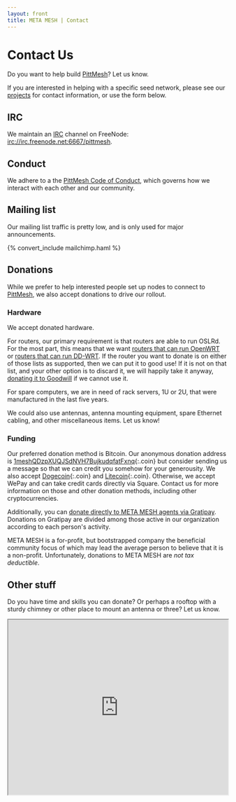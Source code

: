 ```yaml
---
layout: front
title: META MESH | Contact
---
```


# Contact Us

Do you want to help build [PittMesh](http://www.pittmesh.net)? Let us know.

If you are interested in helping with a specific seed network, please see our
[projects](/projects.html) for contact information, or use the form below.

## IRC

We maintain an [IRC](https://en.wikipedia.org/wiki/Internet_Relay_Chat) channel on
FreeNode: [irc://irc.freenode.net:6667/pittmesh](http://webchat.freenode.net/?channels=pittmesh).

## Conduct

We adhere to a the [PittMesh Code of Conduct](https://github.com/pittmesh/governance/blob/master/code-of-conduct.markdown), which governs how we interact with each other and our community.

## Mailing list

Our mailing list traffic is pretty low, and is only used for major announcements.

{% convert_include mailchimp.haml %}

## Donations

While we prefer to help interested people set up nodes to connect to [PittMesh](http://www.pittmesh.net), we
also accept donations to drive our rollout.

### Hardware

We accept donated hardware.

For routers, our primary requirement is that routers are able to run OSLRd. For
the most part, this means that we want
[routers that can run OpenWRT](http://wiki.openwrt.org/toh/start) or
[routers that can run DD-WRT](http://dd-wrt.com/wiki/index.php/Supported_Devices).
If the router you want to donate is on either of those lists as supported, then
we can put it to good use! If it is not on that list, and your other option is to
discard it, we will happily take it anyway,
[donating it to Goodwill](http://www.goodwillswpa.org/computer-store)
if we cannot use it.

For spare computers, we are in need of rack servers, 1U or 2U, that were
manufactured in the last five years.

We could also use antennas, antenna mounting equipment, spare Ethernet cabling,
and other miscellaneous items. Let us know!

### Funding

Our preferred donation method is Bitcoin. Our anonymous donation address is
[1meshQDzpXUQJSdNVH7BujkudqfatFxnq](bitcoin:1meshQDzpXUQJSdNVH7BujkudqfatFxnq){:.coin}
but consider sending us a message so that we can credit you somehow for your
generousity. We also accept [Dogecoin](dogecoin:DMMx3mSt5swBqQZEwtw3haYmMoLwmSP3zj){:.coin}
and [Litecoin](litecoin:LMMQQNHT172pK6Ys9u64fFbodHtHGWJHBX){:.coin}.
Otherwise, we accept WePay and can take credit
cards directly via Square. Contact us for more information on those and other
donation methods, including other cryptocurrencies.

Additionally, you can [donate directly to META MESH agents via Gratipay](https://gratipay.com/MetaMeshLLC). Donations on Gratipay are divided among those active in our organization according to each person's activity.

<script data-gratipay-username="MetaMeshLLC"
        src="//gttp.co/v1.js"></script>

META MESH is a for-profit, but bootstrapped company the beneficial community
focus of which may lead the average person to believe that it is a non-profit.
Unfortunately, donations to META MESH are *not tax deductible*.

## Other stuff

Do you have time and skills you can donate? Or perhaps a rooftop with a sturdy
chimney or other place to mount an antenna or three? Let us know.

<iframe sandbox="allow-forms allow-scripts"
        src="http://metamesh.wufoo.com/forms/contact-us/"
        seamless="seamless"
        width="100%"
        height="400px"
></iframe>
